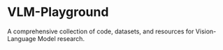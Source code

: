# VLM-Playground
A comprehensive collection of code, datasets, and resources for Vision-Language Model research.
